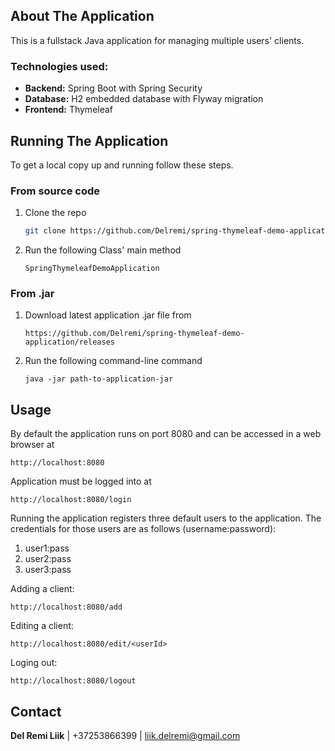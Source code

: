 ## About The Application

This is a fullstack Java application for managing multiple users' clients.

### Technologies used:
* **Backend:** Spring Boot with Spring Security
* **Database:** H2 embedded database with Flyway migration
* **Frontend:** Thymeleaf

## Running The Application

To get a local copy up and running follow these steps.

### From source code

1. Clone the repo
   ```sh
   git clone https://github.com/Delremi/spring-thymeleaf-demo-application.git
   ```
2. Run the following Class' main method
   ```
   SpringThymeleafDemoApplication
   ```
   
### From .jar

1. Download latest application .jar file from
    ```
    https://github.com/Delremi/spring-thymeleaf-demo-application/releases
    ``` 
2. Run the following command-line command
    ```
    java -jar path-to-application-jar
    ``` 

## Usage

By default the application runs on port 8080 and can be accessed in a web browser at
```
http://localhost:8080
```
Application must be logged into at
```
http://localhost:8080/login
```

Running the application registers three default users to the application. The credentials for those users are as follows (username:password):
1. user1:pass
2. user2:pass
3. user3:pass

Adding a client:
```
http://localhost:8080/add
```

Editing a client:
```
http://localhost:8080/edit/<userId>
```

Loging out:
```
http://localhost:8080/logout
```

## Contact

**Del Remi Liik** | +37253866399 | liik.delremi@gmail.com
